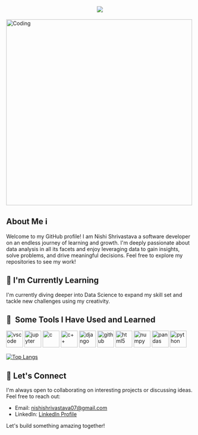 <h1 align="center">
    <img src="https://readme-typing-svg.herokuapp.com/?font=Righteous&size=35&center=true&vCenter=true&width=500&height=70&duration=4000&lines=Hi+👋;+I'm+Nishi+Shrivastava!;" />
</h1>

<a><img align="center" src="https://mir-s3-cdn-cf.behance.net/project_modules/disp/601014116770475.6068beff4640a.gif" alt="Coding" width=500px h/>
</a>

## About Me ℹ️

Welcome to my GitHub profile! I am Nishi Shrivastava a software developer on an endless journey of learning and growth. I'm deeply passionate about data analysis in all its facets and enjoy leveraging data to gain insights, solve problems, and drive meaningful decisions.
Feel free to explore my repositories to see my work!

## 🌱 I'm Currently Learning 

I'm currently diving deeper into Data Science to expand my skill set and tackle new challenges using my creativity.


<h2> 🚀 &nbsp;Some Tools I Have Used and Learned</h2>
<p align="left">
<img src="https://cdn.jsdelivr.net/gh/devicons/devicon/icons/vscode/vscode-original.svg" alt="vscode" width="45" height="45"/>
<img src="https://cdn.jsdelivr.net/gh/devicons/devicon/icons/jupyter/jupyter-original-wordmark.svg" alt="jupyter" width="45" height="45"/>     
<img src="https://devicon-website.vercel.app/api/c/original.svg" alt="c" width="45" height="45"/>
<img src="https://devicon-website.vercel.app/api/cplusplus/original.svg" alt="c++" width="45" height="45"/>
<img src="https://devicon-website.vercel.app/api/django/plain.svg" alt="django" width="45" height="45"/>
<img src="https://devicon-website.vercel.app/api/github/original.svg" alt="github" width="45" height="45"/>
<img src="https://devicon-website.vercel.app/api/html5/original.svg" alt="html5" width="45" height="45"/>
<img src="https://devicon-website.vercel.app/api/numpy/original.svg" alt="numpy" width="45" height="45"/>
<img src="https://devicon-website.vercel.app/api/pandas/original.svg" alt="pandas" width="45" height="45"/>
<img src="https://devicon-website.vercel.app/api/python/original.svg" alt="python" width="45" height="45"/>  
</p>

[![Top Langs](https://github-readme-stats.vercel.app/api/top-langs/?username=Nishishrivastava)](https://github.com/Nishishrivastava/github-readme-stats)

## 💬 Let's Connect

I'm always open to collaborating on interesting projects or discussing ideas. Feel free to reach out:

- Email: [nishishrivastava07@gmail.com](mailto:nishishrivastava07@gmail.com)
- LinkedIn: [LinkedIn Profile](https://www.linkedin.com/in/nishi-shrivastava-b55795253/)

Let's build something amazing together! 

